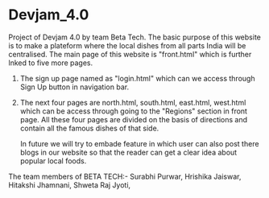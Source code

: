 # Devjam_4.0
Project of Devjam 4.0 by team Beta Tech.
The basic purpose of this website is to make a plateform where the local dishes from all parts India will be centralised.
The main page of this website is "front.html" which is further lnked to five more pages.
1) The sign up page named as "login.html" which can we access through Sign Up button in navigation bar.
2) The next four pages are north.html, south.html, east.html, west.html which can be access through going to the "Regions" section in front page.
   All these four pages are divided on the basis of directions and contain all the famous dishes of that side.
   
   
   In future we will try to embade feature in which user can also post there blogs in our website so that the reader can get a clear idea about popular local foods.
   
   
  The team members of BETA TECH:-
  Surabhi Purwar,
  Hrishika Jaiswar,
  Hitakshi Jhamnani,
  Shweta Raj Jyoti,
